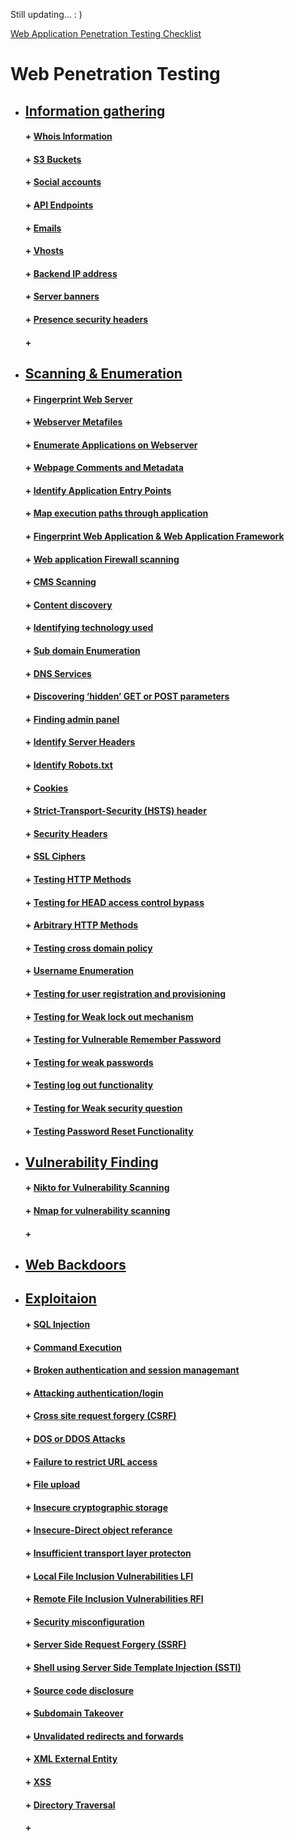 Still updating... : )

[Web Application Penetration Testing Checklist  ](https://github.com/sarathlalup/Cyber-security/blob/master/Website%20Hacking/checklist.md)

#  Web Penetration Testing 


* ##  [  Information gathering](https://github.com/sarathlalup/Cyber-security/tree/master/Windows%20Exploitaion/02.Scanning%20%26%20Enumeration)
   #### + [     Whois Information]()
   #### + [     S3 Buckets]()
   #### + [     Social accounts]()
   #### + [     API Endpoints]()
   #### + [     Emails]()
   #### + [     Vhosts]()
   #### + [     Backend IP address]()
   #### + [     Server banners]()
   #### + [     Presence security headers]()
   #### + [     ]()

   

* ##  [  Scanning & Enumeration](https://github.com/sarathlalup/Cyber-security/tree/master/Windows%20Exploitaion/02.Scanning%20%26%20Enumeration)
   
   #### + [     Fingerprint Web Server]( )
   #### + [     Webserver Metafiles]( )
   #### + [     Enumerate Applications on Webserver]( )
   #### + [     Webpage Comments and Metadata]( )
   #### + [     Identify Application Entry Points]( )
   #### + [     Map execution paths through application]( )
   #### + [     Fingerprint Web Application & Web Application Framework]( )
   #### + [     Web application Firewall scanning](https://github.com/sarathlalup/Cyber-security/blob/master/Scanning%26Enumeration/Port%20Scanning%20%26%20Service%20Detection.md)
   #### + [      	CMS Scanning](https://github.com/sarathlalup/Cyber-security/blob/master/Website%20Hacking/Web%20Scanning%20%26%20Enumeration/CMS%20Scanning.md)
   
   #### + [     Content discovery](https://github.com/sarathlalup/Cyber-security/blob/master/Website%20Hacking/Web%20Scanning%20&%20Enumeration/Content%20discovery.md)
   #### + [     Identifying technology used](https://github.com/sarathlalup/Cyber-security/blob/master/Website%20Hacking/Web%20Scanning%20%26%20Enumeration/Identifying%20technology%20used)
   #### + [     Sub domain Enumeration](https://github.com/sarathlalup/Cyber-security/blob/master/Website%20Hacking/Web%20Scanning%20&%20Enumeration/Sub%20domain%20Enumeration.md)
   #### + [     DNS Services](https://github.com/sarathlalup/Cyber-security/blob/master/Website%20Hacking/Web%20Scanning%20%26%20Enumeration/DNS%20Services.md)
   #### + [     Discovering ‘hidden’ GET or POST parameters](https://github.com/sarathlalup/Cyber-security/blob/master/Website%20Hacking/Web%20Scanning%20%26%20Enumeration/Discovering%20%E2%80%98hidden%E2%80%99%20GET%20or%20POST%20parameters)
   #### + [     Finding admin panel](https://github.com/sarathlalup/Cyber-security/blob/master/Website%20Hacking/Web%20Scanning%20%26%20Enumeration/Finding%20admin%20panel.md)
   #### + [     Identify Server Headers](https://github.com/sarathlalup/Cyber-security/blob/master/Website%20Hacking/Web%20Scanning%20%26%20Enumeration/Server%20Headers.md)
   #### + [     Identify Robots.txt](https://github.com/sarathlalup/Cyber-security/blob/master/Website%20Hacking/Web%20Scanning%20%26%20Enumeration/Identify%20Robots.txt.md)
   #### + [     Cookies]()
   #### + [     Strict-Transport-Security (HSTS) header]()
   #### + [     Security Headers]()
   #### + [     SSL Ciphers]()
   #### + [     Testing HTTP Methods]()
   #### + [     Testing for HEAD access control bypass]()
   #### + [     Arbitrary HTTP Methods]()
   #### + [     Testing cross domain policy]()
   #### + [     Username Enumeration]()
   #### + [     Testing for user registration and provisioning]()
   #### + [     Testing for Weak lock out mechanism]()
   #### + [     Testing for Vulnerable Remember Password]()
   #### + [     Testing for weak passwords]()
   #### + [     Testing log out functionality]()
   #### + [     Testing for Weak security question]()
   #### + [     Testing Password Reset Functionality]()

   

* ##  [ Vulnerability Finding](https://github.com/sarathlalup/Cyber-security/tree/master/Website%20Hacking/Web%20Vulnerability%20Scanning)

   #### + [     Nikto for Vulnerability Scanning](https://github.com/sarathlalup/Cyber-security/blob/master/Website%20Hacking/Web%20Vulnerability%20Scanning/Nikto%20for%20Vulnerability%20Scanning)
   #### + [     Nmap for vulnerability scanning](https://github.com/sarathlalup/Cyber-security/blob/master/Website%20Hacking/Web%20Vulnerability%20Scanning/Nmap%20for%20Web%20vulnerability%20scanning)
   #### + [     ]()

* ##  [ Web Backdoors](https://github.com/sarathlalup/Cyber-security/tree/master/Website%20Hacking/Web%20Backdoors)

* ##  [ Exploitaion](https://github.com/sarathlalup/Cyber-security/tree/master/Windows%20Exploitaion/Initial%20Access)

   #### + [     SQL Injection](https://github.com/sarathlalup/Cyber-security/tree/master/Website%20Hacking/Web%20Attacks/SQL%20Injection)
   #### + [     Command Execution](https://github.com/sarathlalup/Cyber-security/tree/master/Website%20Hacking/Web%20Attacks/Command%20Execution)
   #### + [     Broken authentication and session managemant](https://github.com/sarathlalup/Cyber-security/tree/master/Website%20Hacking/Web%20Attacks/Broken%20authentication%20and%20session%20managemant)
   #### + [     Attacking authentication/login](https://github.com/sarathlalup/Cyber-security/blob/master/Website%20Hacking/Web%20Attacks/Attacking%20authentication%20or%20login/README.md)
   #### + [     Cross site request forgery (CSRF)](https://github.com/sarathlalup/Cyber-security/tree/master/Website%20Hacking/Web%20Attacks/Cross%20site%20request%20forgery%20(CSRF))
   #### + [     DOS or DDOS Attacks](https://github.com/sarathlalup/Cyber-security/tree/master/Website%20Hacking/Web%20Attacks/DOS%20or%20DDOS%20Attacks)
   #### + [     Failure to restrict URL access](https://github.com/sarathlalup/Cyber-security/tree/master/Website%20Hacking/Web%20Attacks/Failure%20to%20restrict%20URL%20access)
   #### + [     File upload](https://github.com/sarathlalup/Cyber-security/tree/master/Website%20Hacking/Web%20Attacks/File%20upload)
   #### + [     Insecure cryptographic storage](https://github.com/sarathlalup/Cyber-security/tree/master/Website%20Hacking/Web%20Attacks/Insecure%20cryptographic%20storage)
   #### + [     Insecure-Direct object referance](https://github.com/sarathlalup/Cyber-security/tree/master/Website%20Hacking/Web%20Attacks/Insecure-Direct%20object%20referance)
   #### + [     Insufficient transport layer protecton](https://github.com/sarathlalup/Cyber-security/tree/master/Website%20Hacking/Web%20Attacks/Insufficient%20transport%20layer%20protecton)
   #### + [     Local File Inclusion Vulnerabilities LFI](https://github.com/sarathlalup/Cyber-security/tree/master/Website%20Hacking/Web%20Attacks/Local%20File%20Inclusion%20Vulnerabilities%20LFI)
   #### + [     Remote File Inclusion Vulnerabilities RFI](https://github.com/sarathlalup/Cyber-security/tree/master/Website%20Hacking/Web%20Attacks/Remote%20File%20Inclusion%20Vulnerabilities%20RFI)
   #### + [     Security misconfiguration](https://github.com/sarathlalup/Cyber-security/tree/master/Website%20Hacking/Web%20Attacks/Security%20misconfiguration)
   #### + [     Server Side Request Forgery (SSRF)](https://github.com/sarathlalup/Cyber-security/tree/master/Website%20Hacking/Web%20Attacks/Server%20Side%20Request%20Forgery%20(SSRF))
   #### + [     Shell using Server Side Template Injection (SSTI)](https://github.com/sarathlalup/Cyber-security/tree/master/Website%20Hacking/Web%20Attacks/Shell%20using%20Server%20Side%20Template%20Injection%20(SSTI))
   #### + [     Source code disclosure](https://github.com/sarathlalup/Cyber-security/tree/master/Website%20Hacking/Web%20Attacks/Source%20code%20disclosure)
   #### + [     Subdomain Takeover](https://github.com/sarathlalup/Cyber-security/tree/master/Website%20Hacking/Web%20Attacks/Subdomain%20Takeover)
   #### + [     Unvalidated redirects and forwards](https://github.com/sarathlalup/Cyber-security/tree/master/Website%20Hacking/Web%20Attacks/Unvalidated%20redirects%20and%20forwards)
   #### + [     XML External Entity](https://github.com/sarathlalup/Cyber-security/tree/master/Website%20Hacking/Web%20Attacks/XML%20External%20Entity)
   #### + [     XSS](https://github.com/sarathlalup/Cyber-security/tree/master/Website%20Hacking/Web%20Attacks/XSS)
   #### + [     Directory Traversal](https://github.com/sarathlalup/Cyber-security/tree/master/Website%20Hacking/Web%20Attacks/Directory%20Traversal)
   #### + [     ]()
